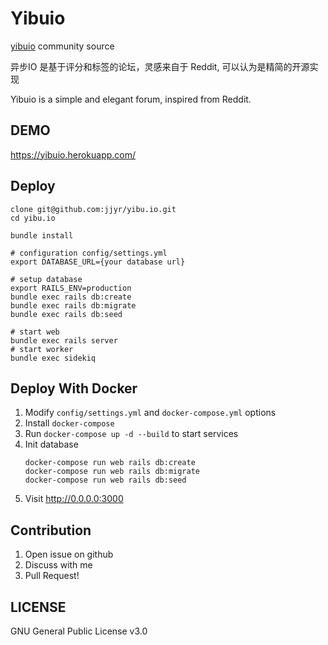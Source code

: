 # Yibuio

[yibuio](https://yibuio.herokuapp.com/) community source

异步IO 是基于评分和标签的论坛，灵感来自于 Reddit, 可以认为是精简的开源实现

Yibuio is a simple and elegant forum, inspired from Reddit.

## DEMO

https://yibuio.herokuapp.com/

## Deploy

```
clone git@github.com:jjyr/yibu.io.git
cd yibu.io

bundle install

# configuration config/settings.yml
export DATABASE_URL={your database url}

# setup database
export RAILS_ENV=production
bundle exec rails db:create
bundle exec rails db:migrate
bundle exec rails db:seed

# start web
bundle exec rails server
# start worker
bundle exec sidekiq
```

## Deploy With Docker

1. Modify `config/settings.yml` and `docker-compose.yml` options
2. Install `docker-compose`
3. Run `docker-compose up -d --build` to start services
4. Init database
   ```
   docker-compose run web rails db:create
   docker-compose run web rails db:migrate
   docker-compose run web rails db:seed
   ```
7. Visit http://0.0.0.0:3000

## Contribution

1. Open issue on github
2. Discuss with me
3. Pull Request!

## LICENSE

GNU General Public License v3.0
